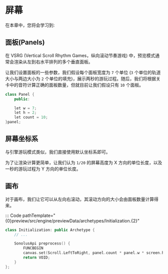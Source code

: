 # 屏幕

在本章中，您将会学习到:

## 面板(Panels)

在 VSRG (Vertical Scroll Rhythm Games，纵向滚动节奏游戏) 中，预览模式通常会渲染从左到右水平排列的多个垂直面板。

让我们设置面板的一些参数，我们假设每个面板宽度为 `7` 个单位 (`3` 个单位的轨道大小与两边大小为 `2` 个单位的填充)，展示两秒的游玩过程。随后，我们将根据关卡中的音符计算正确的面板数量，但就目前让我们假设只有 `10` 个面板。

```cpp title='/engine/constants.cpp'
class Panel {
    public:

    let w = 7;
    let h = 2;
    let count = 10;
}panel;
```

## 屏幕坐标系

与引擎游玩模式类似，我们直接使用默认坐标系即可。

为了让渲染计算更简单，让我们认为 `1/20` 的屏幕高度为 X 方向的单位长度，以及一秒的游玩过程为 Y 方向的单位长度。

## 画布

对于画布，我们让它可以从左向右滚动，其滚动方向的大小会由面板数量计算得来。

::: Code pathTemplate="{0}preview/src/engine/previewData/archetypes/Initialization.{2}"

```cpp title='/engine/preview/Initialization.cpp'
class Initialization: public Archetype {
    // ...

    SonolusApi preprocess() {
        FUNCBEGIN
        canvas.set(Scroll.LeftToRight, panel.count * panel.w * screen.h / 20);
        return VOID;
    }
};
```